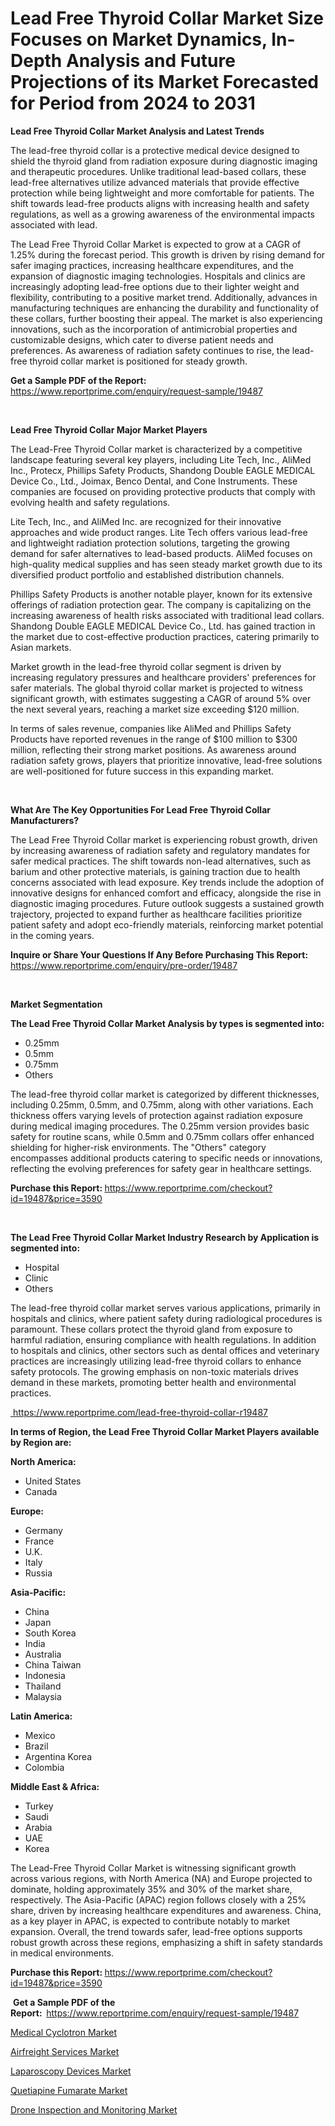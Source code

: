<p><h1>Lead Free Thyroid Collar Market Size Focuses on Market Dynamics, In-Depth Analysis and Future Projections of its Market Forecasted for Period from 2024 to 2031</h1></p><p><strong>Lead Free Thyroid Collar Market Analysis and Latest Trends</strong></p>
<p><p>The lead-free thyroid collar is a protective medical device designed to shield the thyroid gland from radiation exposure during diagnostic imaging and therapeutic procedures. Unlike traditional lead-based collars, these lead-free alternatives utilize advanced materials that provide effective protection while being lightweight and more comfortable for patients. The shift towards lead-free products aligns with increasing health and safety regulations, as well as a growing awareness of the environmental impacts associated with lead.</p><p>The Lead Free Thyroid Collar Market is expected to grow at a CAGR of 1.25% during the forecast period. This growth is driven by rising demand for safer imaging practices, increasing healthcare expenditures, and the expansion of diagnostic imaging technologies. Hospitals and clinics are increasingly adopting lead-free options due to their lighter weight and flexibility, contributing to a positive market trend. Additionally, advances in manufacturing techniques are enhancing the durability and functionality of these collars, further boosting their appeal. The market is also experiencing innovations, such as the incorporation of antimicrobial properties and customizable designs, which cater to diverse patient needs and preferences. As awareness of radiation safety continues to rise, the lead-free thyroid collar market is positioned for steady growth.</p></p>
<p><strong>Get a Sample PDF of the Report:&nbsp;</strong> <a href="https://www.reportprime.com/enquiry/request-sample/19487?utm_campaign=1129&utm_medium=2&utm_source=Github&utm_content=ia&utm_term=23112024&utm_id=lead-free-thyroid-collar">https://www.reportprime.com/enquiry/request-sample/19487</a></p>
<p>&nbsp;</p>
<p><strong>Lead Free Thyroid Collar Major Market Players</strong></p>
<p><p>The Lead-Free Thyroid Collar market is characterized by a competitive landscape featuring several key players, including Lite Tech, Inc., AliMed Inc., Protecx, Phillips Safety Products, Shandong Double EAGLE MEDICAL Device Co., Ltd., Joimax, Benco Dental, and Cone Instruments. These companies are focused on providing protective products that comply with evolving health and safety regulations.</p><p>Lite Tech, Inc., and AliMed Inc. are recognized for their innovative approaches and wide product ranges. Lite Tech offers various lead-free and lightweight radiation protection solutions, targeting the growing demand for safer alternatives to lead-based products. AliMed focuses on high-quality medical supplies and has seen steady market growth due to its diversified product portfolio and established distribution channels.</p><p>Phillips Safety Products is another notable player, known for its extensive offerings of radiation protection gear. The company is capitalizing on the increasing awareness of health risks associated with traditional lead collars. Shandong Double EAGLE MEDICAL Device Co., Ltd. has gained traction in the market due to cost-effective production practices, catering primarily to Asian markets.</p><p>Market growth in the lead-free thyroid collar segment is driven by increasing regulatory pressures and healthcare providers' preferences for safer materials. The global thyroid collar market is projected to witness significant growth, with estimates suggesting a CAGR of around 5% over the next several years, reaching a market size exceeding $120 million.</p><p>In terms of sales revenue, companies like AliMed and Phillips Safety Products have reported revenues in the range of $100 million to $300 million, reflecting their strong market positions. As awareness around radiation safety grows, players that prioritize innovative, lead-free solutions are well-positioned for future success in this expanding market.</p></p>
<p>&nbsp;</p>
<p><strong>What Are The Key Opportunities For Lead Free Thyroid Collar Manufacturers?</strong></p>
<p><p>The Lead Free Thyroid Collar market is experiencing robust growth, driven by increasing awareness of radiation safety and regulatory mandates for safer medical practices. The shift towards non-lead alternatives, such as barium and other protective materials, is gaining traction due to health concerns associated with lead exposure. Key trends include the adoption of innovative designs for enhanced comfort and efficacy, alongside the rise in diagnostic imaging procedures. Future outlook suggests a sustained growth trajectory, projected to expand further as healthcare facilities prioritize patient safety and adopt eco-friendly materials, reinforcing market potential in the coming years.</p></p>
<p><strong>Inquire or Share Your Questions If Any Before Purchasing This Report:</strong> <a href="https://www.reportprime.com/enquiry/pre-order/19487?utm_campaign=1129&utm_medium=2&utm_source=Github&utm_content=ia&utm_term=23112024&utm_id=lead-free-thyroid-collar">https://www.reportprime.com/enquiry/pre-order/19487</a></p>
<p>&nbsp;</p>
<p><strong>Market Segmentation</strong></p>
<p><strong>The Lead Free Thyroid Collar Market Analysis by types is segmented into:</strong></p>
<p><ul><li>0.25mm</li><li>0.5mm</li><li>0.75mm</li><li>Others</li></ul></p>
<p><p>The lead-free thyroid collar market is categorized by different thicknesses, including 0.25mm, 0.5mm, and 0.75mm, along with other variations. Each thickness offers varying levels of protection against radiation exposure during medical imaging procedures. The 0.25mm version provides basic safety for routine scans, while 0.5mm and 0.75mm collars offer enhanced shielding for higher-risk environments. The "Others" category encompasses additional products catering to specific needs or innovations, reflecting the evolving preferences for safety gear in healthcare settings.</p></p>
<p><strong>Purchase this Report:&nbsp;</strong><a href="https://www.reportprime.com/checkout?id=19487&price=3590&utm_campaign=1129&utm_medium=2&utm_source=Github&utm_content=ia&utm_term=23112024&utm_id=lead-free-thyroid-collar">https://www.reportprime.com/checkout?id=19487&price=3590</a></p>
<p>&nbsp;</p>
<p><strong>The Lead Free Thyroid Collar Market Industry Research by Application is segmented into:</strong></p>
<p><ul><li>Hospital</li><li>Clinic</li><li>Others</li></ul></p>
<p><p>The lead-free thyroid collar market serves various applications, primarily in hospitals and clinics, where patient safety during radiological procedures is paramount. These collars protect the thyroid gland from exposure to harmful radiation, ensuring compliance with health regulations. In addition to hospitals and clinics, other sectors such as dental offices and veterinary practices are increasingly utilizing lead-free thyroid collars to enhance safety protocols. The growing emphasis on non-toxic materials drives demand in these markets, promoting better health and environmental practices.</p></p>
<p><a href="https://www.reportprime.com/lead-free-thyroid-collar-r19487?utm_campaign=1129&utm_medium=2&utm_source=Github&utm_content=ia&utm_term=23112024&utm_id=lead-free-thyroid-collar">&nbsp;https://www.reportprime.com/lead-free-thyroid-collar-r19487</a></p>
<p><strong>In terms of Region, the Lead Free Thyroid Collar Market Players available by Region are:</strong></p>
<p>
    <p> <strong> North America: </strong>
        <ul>
            <li>United States</li>
            <li>Canada</li>
        </ul>
        </p> 
    <p> <strong> Europe: </strong>
        <ul>
            <li>Germany</li>
            <li>France</li>
            <li>U.K.</li>
            <li>Italy</li>
            <li>Russia</li>
        </ul>
        </p> 
    <p> <strong> Asia-Pacific: </strong>
        <ul>
            <li>China</li>
            <li>Japan</li>
            <li>South Korea</li>
            <li>India</li>
            <li>Australia</li>
            <li>China Taiwan</li>
            <li>Indonesia</li>
            <li>Thailand</li>
            <li>Malaysia</li>
        </ul>
        </p> 
    <p> <strong> Latin America: </strong>
        <ul>
            <li>Mexico</li>
            <li>Brazil</li>
            <li>Argentina Korea</li>
            <li>Colombia</li>
        </ul>
        </p> 
    <p> <strong> Middle East & Africa: </strong>
        <ul>
            <li>Turkey</li>
            <li>Saudi</li>
            <li>Arabia</li>
            <li>UAE</li>
            <li>Korea</li>
        </ul>
    </p>
    </p>
<p><p>The Lead-Free Thyroid Collar Market is witnessing significant growth across various regions, with North America (NA) and Europe projected to dominate, holding approximately 35% and 30% of the market share, respectively. The Asia-Pacific (APAC) region follows closely with a 25% share, driven by increasing healthcare expenditures and awareness. China, as a key player in APAC, is expected to contribute notably to market expansion. Overall, the trend towards safer, lead-free options supports robust growth across these regions, emphasizing a shift in safety standards in medical environments.</p></p>
<p><strong>Purchase this Report: </strong><a href="https://www.reportprime.com/checkout?id=19487&price=3590&utm_campaign=1129&utm_medium=2&utm_source=Github&utm_content=ia&utm_term=23112024&utm_id=lead-free-thyroid-collar">https://www.reportprime.com/checkout?id=19487&price=3590</a></p>
<p>&nbsp;<strong>Get a Sample PDF of the Report:&nbsp;&nbsp;</strong><a href="https://www.reportprime.com/enquiry/request-sample/19487?utm_campaign=1129&utm_medium=2&utm_source=Github&utm_content=ia&utm_term=23112024&utm_id=lead-free-thyroid-collar">https://www.reportprime.com/enquiry/request-sample/19487</a></p>
<p><strong></strong></p>
<p><p><a href="https://www.linkedin.com/pulse/medical-cyclotron-market-highlights-industry-growth-148-cagr-ifvbe?utm_campaign=1129&utm_medium=2&utm_source=Github&utm_content=ia&utm_term=23112024&utm_id=lead-free-thyroid-collar">Medical Cyclotron Market</a></p><p><a href="https://issuu.com/reportprime-2/docs/airfreight-services-market-size-203_80a8dc8d706fba?utm_campaign=1129&utm_medium=2&utm_source=Github&utm_content=ia&utm_term=23112024&utm_id=lead-free-thyroid-collar">Airfreight Services Market</a></p><p><a href="https://www.linkedin.com/pulse/investigating-laparoscopy-devices-market-size-projected-cagr-6qzle?utm_campaign=1129&utm_medium=2&utm_source=Github&utm_content=ia&utm_term=23112024&utm_id=lead-free-thyroid-collar">Laparoscopy Devices Market</a></p><p><a href="https://www.linkedin.com/pulse/comprehensive-analysis-quetiapine-fumarate-market-size-projected-k4ige?utm_campaign=1129&utm_medium=2&utm_source=Github&utm_content=ia&utm_term=23112024&utm_id=lead-free-thyroid-collar">Quetiapine Fumarate Market</a></p><p><a href="https://issuu.com/reportprime-2/docs/drone-inspection-and-monitoring-mar_9f3a86b1be8d7c?utm_campaign=1129&utm_medium=2&utm_source=Github&utm_content=ia&utm_term=23112024&utm_id=lead-free-thyroid-collar">Drone Inspection and Monitoring Market</a></p></p>